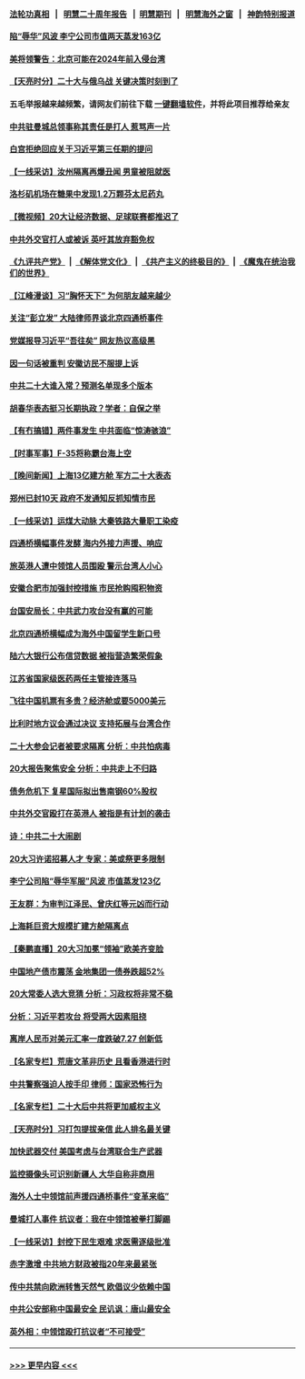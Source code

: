 #### [法轮功真相](https://github.com/gfw-breaker/truth/blob/master/README.md?t=0) &nbsp;&nbsp;|&nbsp;&nbsp; [明慧二十周年报告](https://github.com/gfw-breaker/mh-reports/blob/master/README.md?t=0) &nbsp;&nbsp;|&nbsp;&nbsp;[明慧期刊](https://github.com/gfw-breaker/mh-qikan) &nbsp;&nbsp;|&nbsp;&nbsp; [明慧海外之窗](https://github.com/gfw-breaker/mh-news/blob/master/README.md?t=0) &nbsp;&nbsp;|&nbsp;&nbsp; [神韵特别报道](https://github.com/gfw-breaker/mh-news/blob/master/shenyun.md?t=0)
#### [陷“辱华”风波 李宁公司市值两天蒸发163亿](../pages/nsc413/n13849694.md?t=10210550) 
#### [美将领警告：北京可能在2024年前入侵台湾](../pages/nsc413/n13849667.md?t=10210550) 
#### [【天亮时分】二十大与俄乌战 关键决策时刻到了](../pages/nsc413/n13849508.md?t=10210550) 
#### 五毛举报越来越频繁，请网友们前往下载 [一键翻墙软件](https://github.com/gfw-breaker/ssr-accounts)，并将此项目推荐给亲友
#### [中共驻曼城总领事称其责任是打人 惹骂声一片](../pages/nsc413/n13849606.md?t=10210550) 
#### [白宫拒绝回应关于习近平第三任期的提问](../pages/nsc413/n13849649.md?t=10210550) 
#### [【一线采访】汝州隔离再爆丑闻 男童被阻就医](../pages/nsc413/n13849489.md?t=10210550) 
#### [洛杉矶机场在糖果中发现1.2万颗芬太尼药丸](../pages/nsc413/n13849608.md?t=10210550) 
#### [【微视频】20大让经济数据、足球联赛都推迟了](../pages/nsc413/n13849590.md?t=10210550) 
#### [中共外交官打人或被诉 英吁其放弃豁免权](../pages/nsc413/n13849485.md?t=10210550) 
#### [《九评共产党》](https://github.com/begood0513/9ping.md/blob/master/README.md) &nbsp;|&nbsp; [《解体党文化》](../../../../jtdwh.md/blob/master/README.md)  &nbsp;|&nbsp; [《共产主义的终极目的》](../../../../gczydzjmd.md/blob/master/README.md) &nbsp;|&nbsp; [《魔鬼在统治我们的世界》](../../../../mgztzwmdsj.md/blob/master/README.md) 
#### [【江峰漫谈】习“胸怀天下” 为何朋友越来越少](../pages/nsc413/n13849586.md?t=10210550) 
#### [关注“彭立发” 大陆律师界谈北京四通桥事件](../pages/nsc413/n13849566.md?t=10210550) 
#### [党媒报导习近平“吾往矣” 网友热议高级黑](../pages/nsc413/n13849463.md?t=10210550) 
#### [因一句话被重判 安徽访民不服提上诉](../pages/nsc413/n13849544.md?t=10210550) 
#### [中共二十大谁入常？预测名单现多个版本](../pages/nsc413/n13849395.md?t=10210550) 
#### [胡春华表态挺习长期执政？学者：自保之举](../pages/nsc413/n13849448.md?t=10210550) 
#### [【有冇搞错】两件事发生 中共面临“惊涛骇浪”](../pages/nsc413/n13849257.md?t=10210550) 
#### [【时事军事】F-35将称霸台海上空](../pages/nsc413/n13848979.md?t=10210550) 
#### [【晚间新闻】上海13亿建方舱 军方二十大表态](../pages/nsc413/n13849378.md?t=10210550) 
#### [郑州已封10天 政府不发通知反抓知情市民](../pages/nsc413/n13849249.md?t=10210550) 
#### [【一线采访】运煤大动脉 大秦铁路大量职工染疫](../pages/nsc413/n13849413.md?t=10210550) 
#### [四通桥横幅事件发酵 海内外接力声援、响应](../pages/nsc413/n13849373.md?t=10210550) 
#### [旅英港人遭中领馆人员围殴 警示台湾人小心](../pages/nsc413/n13849376.md?t=10210550) 
#### [安徽合肥市加强封控措施 市民抢购囤积物资](../pages/nsc413/n13849367.md?t=10210550) 
#### [台国安局长：中共武力攻台没有赢的可能](../pages/nsc413/n13849200.md?t=10210550) 
#### [北京四通桥横幅成为海外中国留学生新口号](../pages/nsc413/n13849361.md?t=10210550) 
#### [陆六大银行公布信贷数据 被指营造繁荣假象](../pages/nsc413/n13849325.md?t=10210550) 
#### [江苏省国家级医药两任主管接连落马](../pages/nsc413/n13849267.md?t=10210550) 
#### [飞往中国机票有多贵？经济舱或要5000美元](../pages/nsc413/n13849214.md?t=10210550) 
#### [比利时地方议会通过决议 支持拓展与台湾合作](../pages/nsc413/n13849260.md?t=10210550) 
#### [二十大参会记者被要求隔离 分析：中共怕病毒](../pages/nsc413/n13849159.md?t=10210550) 
#### [20大报告聚焦安全 分析：中共走上不归路](../pages/nsc413/n13849083.md?t=10210550) 
#### [债务危机下 复星国际拟出售南钢60%股权](../pages/nsc413/n13849179.md?t=10210550) 
#### [中共外交官殴打在英港人 被指是有计划的袭击](../pages/nsc413/n13849070.md?t=10210550) 
#### [诗：中共二十大闹剧](../pages/nsc413/n13848456.md?t=10210550) 
#### [20大习许诺招募人才 专家：美或祭更多限制](../pages/nsc413/n13849014.md?t=10210550) 
#### [李宁公司陷“辱华军服”风波 市值蒸发123亿](../pages/nsc413/n13849058.md?t=10210550) 
#### [王友群：为审判江泽民、曾庆红等元凶而行动](../pages/nsc413/n13848951.md?t=10210550) 
#### [上海耗巨资大规模扩建方舱隔离点](../pages/nsc413/n13848957.md?t=10210550) 
#### [【秦鹏直播】20大习加冕“领袖”欧美齐变脸](../pages/nsc413/n13849038.md?t=10210550) 
#### [中国地产债市震荡 金地集团一债券跌超52%](../pages/nsc413/n13849026.md?t=10210550) 
#### [20大常委人选大竞猜 分析：习政权将非常不稳](../pages/nsc413/n13845571.md?t=10210550) 
#### [分析：习近平若攻台 将受两大因素阻挠](../pages/nsc413/n13848991.md?t=10210550) 
#### [离岸人民币对美元汇率一度跌破7.27 创新低](../pages/nsc413/n13849011.md?t=10210550) 
#### [【名家专栏】荒唐文革非历史 且看香港进行时](../pages/nsc413/n13848005.md?t=10210550) 
#### [中共警察强迫人按手印 律师：国家恐怖行为](../pages/nsc413/n13848797.md?t=10210550) 
#### [【名家专栏】二十大后中共将更加威权主义](../pages/nsc413/n13848793.md?t=10210550) 
#### [【天亮时分】习打包提拔亲信 此人排名最关键](../pages/nsc413/n13848838.md?t=10210550) 
#### [加快武器交付 美国考虑与台湾联合生产武器](../pages/nsc413/n13848958.md?t=10210550) 
#### [监控摄像头可识别新疆人 大华自称非商用](../pages/nsc413/n13848882.md?t=10210550) 
#### [海外人士中领馆前声援四通桥事件“变革来临”](../pages/nsc413/n13848737.md?t=10210550) 
#### [曼城打人事件 抗议者：我在中领馆被拳打脚踢](../pages/nsc413/n13848912.md?t=10210550) 
#### [【一线采访】封控下民生艰难 求医需逐级批准](../pages/nsc413/n13848855.md?t=10210550) 
#### [赤字激增 中共地方财政被指20年来最紧张](../pages/nsc413/n13848516.md?t=10210550) 
#### [传中共禁向欧洲转售天然气 欧倡议少依赖中国](../pages/nsc413/n13848689.md?t=10210550) 
#### [中共公安部称中国最安全 民讥讽：唐山最安全](../pages/nsc413/n13848759.md?t=10210550) 
#### [英外相：中领馆殴打抗议者“不可接受”](../pages/nsc413/n13848845.md?t=10210550) 

----
#### [ >>> 更早内容 <<< ](../indexes/nsc413-earlier.md)
